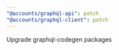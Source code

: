 ```yaml
---
"@accounts/graphql-api": patch
"@accounts/graphql-client": patch
---
```


Upgrade graphql-codegen packages
